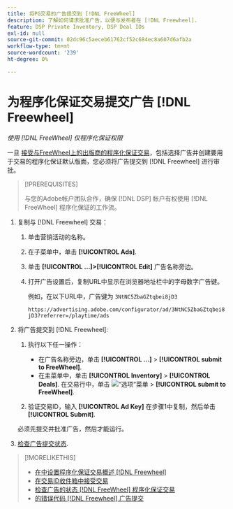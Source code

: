 ```yaml
---
title: 将PG交易的广告提交到 [!DNL FreeWheel]
description: 了解如何请求批准广告，以便与发布者在 [!DNL Freewheel].
feature: DSP Private Inventory, DSP Deal IDs
exl-id: null
source-git-commit: 02dc96c5aeceb61762cf52c684ec8a607d6afb2a
workflow-type: tm+mt
source-wordcount: '239'
ht-degree: 0%

---
```


# 为程序化保证交易提交广告 [!DNL Freewheel]

*使用 [!DNL FreeWheel] 仅程序化保证权限*

一旦 [接受与FreeWheel上的出版商的程序化保证交易](#programmatic-guaranteed-set-up.md#pg-setup-deal-id-inbox)，包括选择广告并创建要用于交易的程序化保证默认版面，您必须将广告提交到 [!DNL Freewheel] 进行审批。

>[!PREREQUISITES]
>
>与您的Adobe帐户团队合作，确保 [!DNL DSP] 帐户有权使用 [!DNL FreeWheel] 程序化保证的工作流。

1. 复制与 [!DNL Freewheel] 交易：

   1. 单击营销活动的名称。
   1. 在子菜单中，单击 **[!UICONTROL Ads]**.
   1. 单击  **[!UICONTROL ...]>[!UICONTROL Edit]** 广告名称旁边。
   1. 打开广告设置后，复制URL中显示在浏览器地址栏中的字母数字广告键。

      例如，在以下URL中，广告键为 `3NtNC5ZbaGZtqbei8jD3`

      `https://advertising.adobe.com/configurator/ad/3NtNC5ZbaGZtqbei8jD3?referrer=/playtime/ads`

1. 将广告提交到 [!DNL Freewheel]:

   1. 执行以下任一操作：

      * 在广告名称旁边，单击  **[!UICONTROL ...]** > **[!UICONTROL submit to FreeWheel]**.
      * 在主菜单中，单击 **[!UICONTROL Inventory]** > **[!UICONTROL Deals]**. 在交易行中，单击 ![“选项”菜单](/help/dsp/assets/options-menu.png) > **[!UICONTROL submit to FreeWheel]**.
   1. 验证交易ID，输入 **[!UICONTROL Ad Key]** 在步骤1中复制，然后单击 **[!UICONTROL Submit]**.

   必须先提交并批准广告，然后才能运行。

1. [检查广告提交状态](freewheel-check-status.md).

>[!MORELIKETHIS]
>
>* [在中设置程序化保证交易概述 [!DNL Freewheel]](freewheel-overview.md)
>* [在交易ID收件箱中接受交易](deal-id-inbox-accept.md)
>* [检查广告的状态 [!DNL FreeWheel] 程序化保证交易](freewheel-check-status.md)
>* [的错误代码 [!DNL Freewheel] 广告提交](freewheel-error-codes.md)

